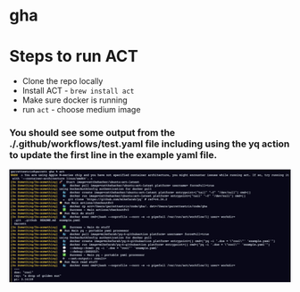 # gha

# Steps to run ACT

- Clone the repo locally
- Install ACT - `brew install act`
- Make sure docker is running
- run `act` - choose medium image

### You should see some output from the ./.github/workflows/test.yaml file including using the yq action to update the first line in the example yaml file.

![Alt text](image.png)

